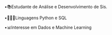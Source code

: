 
•📚Estudante de Análise e Desenvolvimento de Sis.

•👩🏽‍💻Linguagens Python e SQL

•📊Interesse em Dados e Machine Learning
